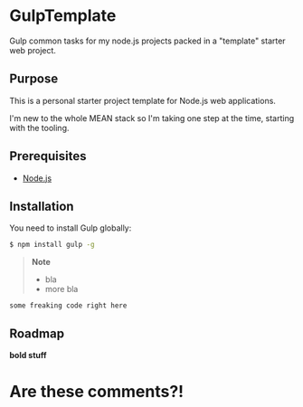 # GulpTemplate

Gulp common tasks for my node.js projects packed in a "template" starter web project.


## Purpose 


This is a personal starter project template for Node.js web applications.

I'm new to the whole MEAN stack so I'm taking one step at the time, starting with the tooling.



## Prerequisites

* [Node.js] 


## Installation

You need to install Gulp globally:
```sh
$ npm install gulp -g 
```

>**Note**
>- bla
>- more bla

```
some freaking code right here
```

## Roadmap

**bold stuff**


# Are these comments?!

[Node.js]: <http://nodejs.org> "Node.js"
